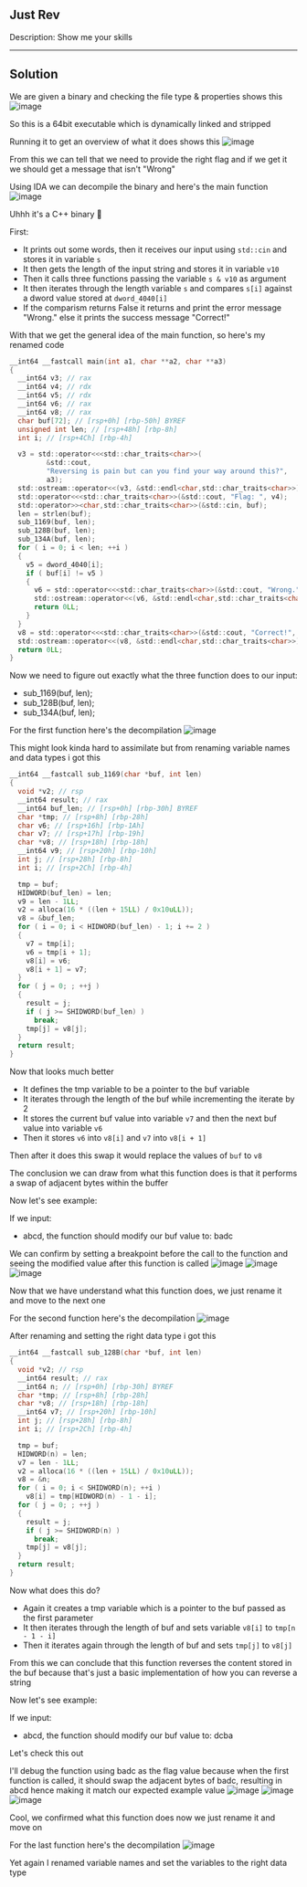 ## Just Rev

Description: Show me your skills

---
Solution
---

We are given a binary and checking the file type & properties shows this
![image](https://github.com/user-attachments/assets/9e390aa1-e97c-4b08-a1dd-1c7d5687ab0b)

So this is a 64bit executable which is dynamically linked and stripped

Running it to get an overview of what it does shows this
![image](https://github.com/user-attachments/assets/704a1d96-177e-439a-ae59-ec6865c7c690)

From this we can tell that we need to provide the right flag and if we get it we should get a message that isn't "Wrong"

Using IDA we can decompile the binary and here's the main function
![image](https://github.com/user-attachments/assets/719e6a79-87bb-44ab-8fb4-b16e66e8325f)

Uhhh it's a C++ binary 🤮

First:
- It prints out some words, then it receives our input using `std::cin` and stores it in variable `s`
- It then gets the length of the input string and stores it in variable `v10`
- Then it calls three functions passing the variable `s & v10` as argument
- It then iterates through the length variable `s` and compares `s[i]` against a dword value stored at `dword_4040[i]`
- If the comparism returns False it returns and print the error message "Wrong." else it prints the success message "Correct!"

With that we get the general idea of the main function, so here's my renamed code

```c
__int64 __fastcall main(int a1, char **a2, char **a3)
{
  __int64 v3; // rax
  __int64 v4; // rdx
  __int64 v5; // rdx
  __int64 v6; // rax
  __int64 v8; // rax
  char buf[72]; // [rsp+0h] [rbp-50h] BYREF
  unsigned int len; // [rsp+48h] [rbp-8h]
  int i; // [rsp+4Ch] [rbp-4h]

  v3 = std::operator<<<std::char_traits<char>>(
         &std::cout,
         "Reversing is pain but can you find your way around this?",
         a3);
  std::ostream::operator<<(v3, &std::endl<char,std::char_traits<char>>);
  std::operator<<<std::char_traits<char>>(&std::cout, "Flag: ", v4);
  std::operator>><char,std::char_traits<char>>(&std::cin, buf);
  len = strlen(buf);
  sub_1169(buf, len);
  sub_128B(buf, len);
  sub_134A(buf, len);
  for ( i = 0; i < len; ++i )
  {
    v5 = dword_4040[i];
    if ( buf[i] != v5 )
    {
      v6 = std::operator<<<std::char_traits<char>>(&std::cout, "Wrong.", v5);
      std::ostream::operator<<(v6, &std::endl<char,std::char_traits<char>>);
      return 0LL;
    }
  }
  v8 = std::operator<<<std::char_traits<char>>(&std::cout, "Correct!", v5);
  std::ostream::operator<<(v8, &std::endl<char,std::char_traits<char>>);
  return 0LL;
}
```

Now we need to figure out exactly what the three function does to our input:
- sub_1169(buf, len);
- sub_128B(buf, len);
- sub_134A(buf, len);


For the first function here's the decompilation
![image](https://github.com/user-attachments/assets/19c52fa6-ad03-4b1c-8658-5bb6efe4f1f2)

This might look kinda hard to assimilate but from renaming variable names and data types i got this

```c
__int64 __fastcall sub_1169(char *buf, int len)
{
  void *v2; // rsp
  __int64 result; // rax
  __int64 buf_len; // [rsp+0h] [rbp-30h] BYREF
  char *tmp; // [rsp+8h] [rbp-28h]
  char v6; // [rsp+16h] [rbp-1Ah]
  char v7; // [rsp+17h] [rbp-19h]
  char *v8; // [rsp+18h] [rbp-18h]
  __int64 v9; // [rsp+20h] [rbp-10h]
  int j; // [rsp+28h] [rbp-8h]
  int i; // [rsp+2Ch] [rbp-4h]

  tmp = buf;
  HIDWORD(buf_len) = len;
  v9 = len - 1LL;
  v2 = alloca(16 * ((len + 15LL) / 0x10uLL));
  v8 = &buf_len;
  for ( i = 0; i < HIDWORD(buf_len) - 1; i += 2 )
  {
    v7 = tmp[i];
    v6 = tmp[i + 1];
    v8[i] = v6;
    v8[i + 1] = v7;
  }
  for ( j = 0; ; ++j )
  {
    result = j;
    if ( j >= SHIDWORD(buf_len) )
      break;
    tmp[j] = v8[j];
  }
  return result;
}
```

Now that looks much better
- It defines the tmp variable to be a pointer to the buf variable
- It iterates through the length of the buf while incrementing the iterate by 2
- It stores the current buf value into variable `v7` and then the next buf value into variable `v6`
- Then it stores `v6` into `v8[i]` and `v7` into `v8[i + 1]`

Then after it does this swap it would replace the values of `buf` to `v8`

The conclusion we can draw from what this function does is that it performs a swap of adjacent bytes within the buffer

Now let's see example:

If we input:
- abcd, the function should modify our buf value to: badc

We can confirm by setting a breakpoint before the call to the function and seeing the modified value after this function is called
![image](https://github.com/user-attachments/assets/29fc57ab-e685-4d30-a5b8-dcd335717e96)
![image](https://github.com/user-attachments/assets/53da2231-f18c-49aa-9b33-917c0b9ca849)
![image](https://github.com/user-attachments/assets/e870ef4f-2a19-483f-8681-7b336b97d492)

Now that we have understand what this function does, we just rename it and move to the next one

For the second function here's the decompilation
![image](https://github.com/user-attachments/assets/552243e6-a561-4694-842a-adb27033b2b5)

After renaming and setting the right data type i got this

```c
__int64 __fastcall sub_128B(char *buf, int len)
{
  void *v2; // rsp
  __int64 result; // rax
  __int64 n; // [rsp+0h] [rbp-30h] BYREF
  char *tmp; // [rsp+8h] [rbp-28h]
  char *v8; // [rsp+18h] [rbp-18h]
  __int64 v7; // [rsp+20h] [rbp-10h]
  int j; // [rsp+28h] [rbp-8h]
  int i; // [rsp+2Ch] [rbp-4h]

  tmp = buf;
  HIDWORD(n) = len;
  v7 = len - 1LL;
  v2 = alloca(16 * ((len + 15LL) / 0x10uLL));
  v8 = &n;
  for ( i = 0; i < SHIDWORD(n); ++i )
    v8[i] = tmp[HIDWORD(n) - 1 - i];
  for ( j = 0; ; ++j )
  {
    result = j;
    if ( j >= SHIDWORD(n) )
      break;
    tmp[j] = v8[j];
  }
  return result;
}
```

Now what does this do?
- Again it creates a tmp variable which is a pointer to the buf passed as the first parameter
- It then iterates through the length of buf and sets variable `v8[i]` to `tmp[n - 1 - i]`
- Then it iterates again through the length of buf and sets `tmp[j]` to `v8[j]`

From this we can conclude that this function reverses the content stored in the buf because that's just a basic implementation of how you can reverse a string

Now let's see example:

If we input:
- abcd, the function should modify our buf value to: dcba

Let's check this out

I'll debug the function using badc as the flag value because when the first function is called, it should swap the adjacent bytes of badc, resulting in abcd hence making it match our expected example value
![image](https://github.com/user-attachments/assets/df79feee-ea70-4776-9adb-4f7556492145)
![image](https://github.com/user-attachments/assets/81e532b8-80a5-4ed0-a6d4-f593b5b017b5)
![image](https://github.com/user-attachments/assets/82995780-a654-4cd9-9f05-f0fecc7a98b0)

Cool, we confirmed what this function does now we just rename it and move on

For the last function here's the decompilation
![image](https://github.com/user-attachments/assets/dd98dabf-3f4c-48e2-aa20-f7e8e804d025)

Yet again I renamed variable names and set the variables to the right data type




